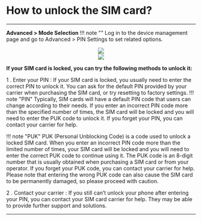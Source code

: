 # How to unlock the SIM card?
---

__Advanced > Mode Selection__
!!! note ""
	Log in to the device management page and go to Advanced > PIN Settings to set related options.	<div style="text-align: center;">
	<img class="boxshadow" src="/images/wireless007.png">
	</div>
	<div style="text-align: center;">
	<img class="boxshadow" src="/images/LTE4GPIN.png">
	</div>
	
	
__If your SIM card is locked, you can try the following methods to unlock it:__

1 . Enter your PIN : If your SIM card is locked, you usually need to enter the correct PIN to unlock it. You can ask for the default PIN provided by your carrier when purchasing the SIM card, or try resetting to factory settings.
!!! note "PIN"
	Typically, SIM cards will have a default PIN code that users can change according to their needs. If you enter an incorrect PIN code more than the specified number of times, the SIM card will be locked and you will need to enter the PUK code to unlock it. If you forget your PIN, you can contact your carrier for help.

!!! note "PUK"
	PUK (Personal Unblocking Code) is a code used to unlock a locked SIM card. When you enter an incorrect PIN code more than the limited number of times, your SIM card will be locked and you will need to enter the correct PUK code to continue using it. The PUK code is an 8-digit number that is usually obtained when purchasing a SIM card or from your operator. If you forget your PUK code, you can contact your carrier for help. Please note that entering the wrong PUK code can also cause the SIM card to be permanently damaged, so please proceed with caution.

2 . Contact your carrier : If you still can’t unlock your phone after entering your PIN, you can contact your SIM card carrier for help. They may be able to provide further support and solutions.

---